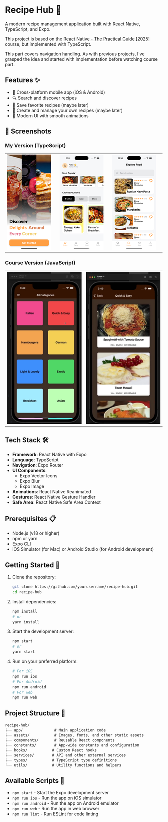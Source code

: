 # Recipe Hub 🍳

A modern recipe management application built with React Native, TypeScript, and Expo.

This project is based on the [React Native - The Practical Guide [2025]](https://www.udemy.com/course/react-native-the-practical-guide/) course, but implemented with TypeScript.

This part covers navigation handling. As with previous projects, I've grasped the idea and started with implementation before watching course part.

## Features ✨

- 📱 Cross-platform mobile app (iOS & Android)
- 🔍 Search and discover recipes
- 💾 Save favorite recipes (maybe later)
- 📝 Create and manage your own recipes (maybe later)
- 🎨 Modern UI with smooth animations

## 📱 Screenshots

### My Version (TypeScript)

<table>
<tr>
<td><img src="./assets/images/app-showcase/myapp1.png" alt="myapp1" width="300"/><td>
<td><img src="./assets/images/app-showcase/myapp2.png" alt="myapp2" width="300"/><td>
<td><img src="./assets/images/app-showcase/myapp3.png" alt="myapp3" width="300"/><td>

</tr>
</table>

### Course Version (JavaScript)

<table>
<tr>
<td><img src="./assets/images/app-showcase/course-app1.png" alt="Course Version 1" width="300"/></td>
<td><img src="./assets/images/app-showcase/course-app2.png" alt="Course Version 2" width="300"/></td>
</tr>
</table>

## Tech Stack 🛠

- **Framework**: React Native with Expo
- **Language**: TypeScript
- **Navigation**: Expo Router
- **UI Components**:
  - Expo Vector Icons
  - Expo Blur
  - Expo Image
- **Animations**: React Native Reanimated
- **Gestures**: React Native Gesture Handler
- **Safe Area**: React Native Safe Area Context

## Prerequisites 📋

- Node.js (v18 or higher)
- npm or yarn
- Expo CLI
- iOS Simulator (for Mac) or Android Studio (for Android development)

## Getting Started 🚀

1. Clone the repository:

   ```bash
   git clone https://github.com/yourusername/recipe-hub.git
   cd recipe-hub
   ```

2. Install dependencies:

   ```bash
   npm install
   # or
   yarn install
   ```

3. Start the development server:

   ```bash
   npm start
   # or
   yarn start
   ```

4. Run on your preferred platform:
   ```bash
   # For iOS
   npm run ios
   # For Android
   npm run android
   # For web
   npm run web
   ```

## Project Structure 📁

```
recipe-hub/
├── app/              # Main application code
├── assets/           # Images, fonts, and other static assets
├── components/       # Reusable React components
├── constants/        # App-wide constants and configuration
├── hooks/           # Custom React hooks
├── services/        # API and other external services
├── types/           # TypeScript type definitions
└── utils/           # Utility functions and helpers
```

## Available Scripts 📜

- `npm start` - Start the Expo development server
- `npm run ios` - Run the app on iOS simulator
- `npm run android` - Run the app on Android emulator
- `npm run web` - Run the app in web browser
- `npm run lint` - Run ESLint for code linting
